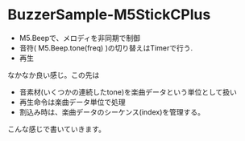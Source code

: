 # BuzzerSample-M5StickCPlus

* M5.Beepで、メロディを非同期で制御
* 音符( M5.Beep.tone(freq) )の切り替えはTimerで行う.
* 再生

なかなか良い感じ。この先は


* 音素材(いくつかの連続したtone)を楽曲データという単位として扱い
* 再生命令は楽曲データ単位で処理
* 割込み時は、楽曲データのシーケンス(index)を管理する。

こんな感じで書いていきます。
